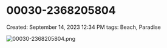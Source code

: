 # 00030-2368205804

Created: September 14, 2023 12:34 PM
tags: Beach, Paradise

![00030-2368205804.png](00030-2368205804%20d46fb77f1eb2438482fb41fc14dc0651/00030-2368205804.png)